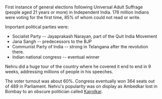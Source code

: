 
First instance of general elections following Universal Adult Suffrage (people aged 21 years or more)
in Independent India. 176 million Indians were voting for the first time, 85% of whom could not read or write.

Important political parties were:

* Socialist Party -- Jayaprakash Narayan, part of the Quit India Movement
* Jana Sangh -- predecessors to the BJP
* Communist Party of India -- strong in Telangana after the revolution there.
* Indian national congress -- eventual winner

Nehru did a huge tour of the country where he covered it end to end in 9 weeks, addressing millions of people
in his speeches.

The voter turnout was about 60%. Congress eventually won 364 seats out of 489 in Parliament. Nehru's popularity
was on display as Ambedkar lost in Bombay to an obscure politician called
[Kajrolkar](https://en.wikipedia.org/wiki/Narayan_Sadoba_Kajrolkar).
